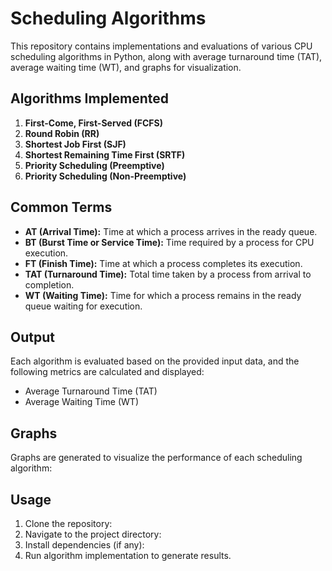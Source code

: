 # Scheduling Algorithms

This repository contains implementations and evaluations of various CPU scheduling algorithms in Python, along with average turnaround time (TAT), average waiting time (WT), and graphs for visualization.

## Algorithms Implemented

1. **First-Come, First-Served (FCFS)**
2. **Round Robin (RR)**
3. **Shortest Job First (SJF)**
4. **Shortest Remaining Time First (SRTF)**
5. **Priority Scheduling (Preemptive)**
6. **Priority Scheduling (Non-Preemptive)**

## Common Terms

- **AT (Arrival Time):** Time at which a process arrives in the ready queue.
- **BT (Burst Time or Service Time):** Time required by a process for CPU execution.
- **FT (Finish Time):** Time at which a process completes its execution.
- **TAT (Turnaround Time):** Total time taken by a process from arrival to completion.
- **WT (Waiting Time):** Time for which a process remains in the ready queue waiting for execution.

## Output

Each algorithm is evaluated based on the provided input data, and the following metrics are calculated and displayed:

- Average Turnaround Time (TAT)
- Average Waiting Time (WT)

## Graphs

Graphs are generated to visualize the performance of each scheduling algorithm:

## Usage

1. Clone the repository:
2. Navigate to the project directory:
3. Install dependencies (if any):
4. Run algorithm implementation to generate results.
